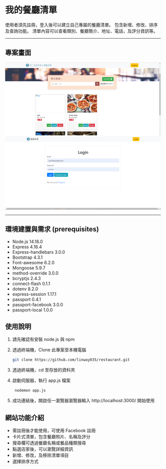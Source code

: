# 我的餐廳清單

使用者須先註冊，登入後可以建立自己專屬的餐廳清單。
包含新增、修改、排序及查詢功能。
清單內容可以查看類別、餐廳簡介、地址、電話，及評分資訊等。

---

## 專案畫面

![Index page about Restaurant List](./public/image/index4.png)
![Index page about Restaurant Login](./public/image/index3.png)

---

## 環境建置與需求 (prerequisites)

- Node.js 14.16.0
- Express 4.16.4
- Express-handlebars 3.0.0
- Bootstrap 4.3.1
- Font-awesome 6.2.0
- Mongoose 5.9.7
- method-override 3.0.0
- bcryptjs 2.4.3
- connect-flash 0.1.1
- dotenv 8.2.0
- express-session 1.17.1
- passport 0.4.1
- passport-facebook 3.0.0
- passport-local 1.0.0

## 使用說明

1. 請先確認有安裝 node.js 與 npm
2. 透過終端機，Clone 此專案至本機電腦

   ```bash
   git clone https://github.com/linway035/restaurant.git
   ```

3. 透過終端機，cd 至存放的資料夾
4. 啟動伺服器，執行 app.js 檔案
   ```bash
    nodemon app.js
   ```
5. 成功連結後，開啟任一瀏覽器瀏覽器輸入 http://localhost:3000/ 開始使用

## 網站功能介紹

- 需註冊後才能使用，可使用 Facebook 註冊
- 卡片式清單，包含餐廳照片、名稱及評分
- 搜尋欄可透過餐廳名稱或餐品種類搜尋
- 點選店家後，可以瀏覽詳細資訊
- 新增、修改，及移除清單項目
- 選擇排序方式
